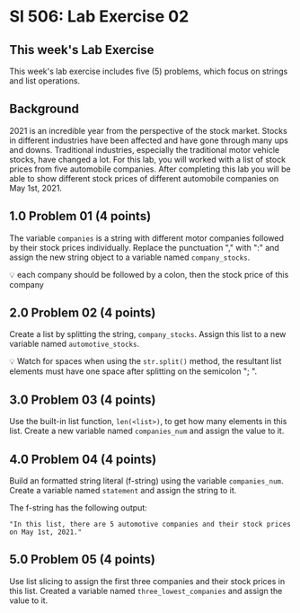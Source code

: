 # SI 506: Lab Exercise 02

## This week's Lab Exercise

This week's lab exercise includes five (5) problems, which focus on strings and list operations.

## Background

2021 is an incredible year from the perspective of the stock market. Stocks in different industries have been affected and have gone through many ups and downs. Traditional industries, especially the traditional motor vehicle stocks, have changed a lot. For this lab, you will worked with a list of stock prices from five automobile companies. After completing this lab you will be able to show different stock prices of different automobile companies on May 1st, 2021.

## 1.0 Problem 01 (4 points)

The variable `companies` is a string with different motor companies followed by their stock prices individually. Replace the punctuation "," with ":" and assign the new string object to a variable named `company_stocks`.

:bulb: each company should be followed by a colon, then the stock price of this company

## 2.0 Problem 02 (4 points)

Create a list by splitting the string, `company_stocks`. Assign this list to a new variable named `automotive_stocks`.

:bulb: Watch for spaces when using the `str.split()` method, the resultant list elements must have one space after splitting on the semicolon "; ".

## 3.0 Problem 03 (4 points)

Use the built-in list function, `len(<list>)`, to get how many elements in this list. Create a new variable named `companies_num` and assign the value to it.

## 4.0 Problem 04 (4 points)

Build an formatted string literal (f-string) using the variable `companies_num`. Create a variable named `statement` and assign the string to it.

The f-string has the following output:

``` "In this list, there are 5 automotive companies and their stock prices on May 1st, 2021." ```

## 5.0 Problem 05 (4 points)
Use list slicing to assign the first three companies and their stock prices in this list. Created a variable named `three_lowest_companies` and assign the value to it.
